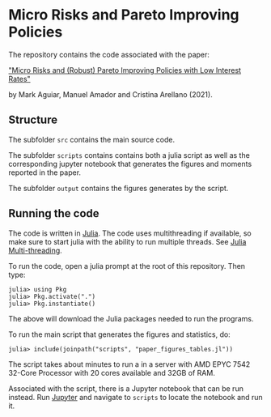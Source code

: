 # Micro Risks and Pareto Improving Policies 

The repository contains the code associated with the paper:

["Micro Risks and (Robust) Pareto Improving Policies with Low Interest Rates"](https://manuelamador.me/files/rlessthang.pdf)
    
by Mark Aguiar, Manuel Amador and Cristina Arellano (2021).


## Structure

The subfolder `src` contains the main source code.

The subfolder `scripts` contains contains both a julia script as well as the corresponding jupyter notebook that generates the figures and moments reported in the paper.  

The subfolder `output` contains the figures generates by the script. 

## Running the code 

The code is written in [Julia](https://julialang.org/downloads/). The code uses multithreading if available, so make sure to start julia with the ability to run multiple threads. See [Julia Multi-threading](https://docs.julialang.org/en/v1/manual/multi-threading/#man-multithreading).

To run the code, open a julia prompt at the root of this repository. 
Then type:

    julia> using Pkg 
    julia> Pkg.activate(".")
    julia> Pkg.instantiate()

The above will download the Julia packages needed to run the programs.

To run the main script that generates the figures and statistics, do:
  
    julia> include(joinpath("scripts", "paper_figures_tables.jl")) 
    
The script takes about   minutes to run a in a server with AMD EPYC 7542 32-Core Processor with 20 cores available and 32GB of RAM.  

Associated with the script, there is a Jupyter notebook that can be run instead. Run [Jupyter](https://jupyter.org/) and navigate to `scripts` to locate the notebook and run it.


